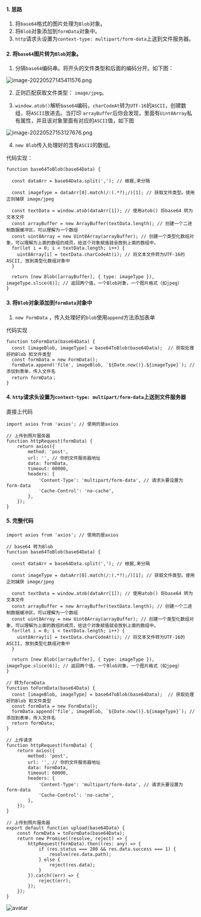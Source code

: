 #### 1. 思路

1. 将`base64`格式的图片处理为`Blob`对象。
2. 将`Blob`对象添加到`formData`对象中。
3. `http`请求头设置为`context-type: multipart/form-data`上送到文件服务器。

#### 2. 将`base64`图片转为`Blob`对象。

1. 分隔`base64`编码串。将开头的文件类型和后面的编码分开。如下图：

![image-20220527145411576.png](https://p9-juejin.byteimg.com/tos-cn-i-k3u1fbpfcp/56cd8c7287594e919657417f840cdacd~tplv-k3u1fbpfcp-zoom-in-crop-mark:1512:0:0:0.awebp?)

2. 正则匹配获取文件类型： `image/jpeg`。

3. `window.atob()`解析`base64`编码，`charCodeAt`转为`UTF-16`的`ASCII`，创建数组，将`ASCII`放进去。当打印 `arrayBuffer`后你会发现，里面有`Uint8Array`私有属性，并且该对象里面有对应的`ASCII`值，如下图

![image-20220527153127676.png](https://p1-juejin.byteimg.com/tos-cn-i-k3u1fbpfcp/3b871b4ef07340e98203d2ea7154d1f1~tplv-k3u1fbpfcp-zoom-in-crop-mark:1512:0:0:0.awebp?)

4. `new Blob`传入处理好的含有`ASCII`的数组。

代码实现：

```
function base64ToBlob(base64Data) {
  
  const dataArr = base64Data.split(','); // 根据,来分隔
  
  const imageType = dataArr[0].match(/:(.*?);/)[1]; // 获取文件类型。使用正则捕获 image/jpeg
  
  const textData = window.atob(dataArr[1]); // 使用atob() 将base64 转为文本文件
  const arrayBuffer = new ArrayBuffer(textData.length); // 创建一个二进制数据缓冲区，可以理解为一个数组
  const uint8Array = new Uint8Array(arrayBuffer); // 创建一个类型化数组对象，可以理解为上面的数组的成员，给这个对象赋值就会放到上面的数组中。
  for(let i = 0; i < textData.length; i++) {
    uint8Array[i] = textData.charCodeAt(i); // 将文本文件转为UTF-16的ASCII, 放到类型化数组对象中
  }
  
  return [new Blob([arrayBuffer], { type: imageType }), imageType.slice(6)]; // 返回两个值，一个Blob对象，一个图片格式（如jpeg）
}
```

#### 3. 将`Blob`对象添加到`formData`对象中

1. `new FormData` ，传入处理好的`blob`使用`append`方法添加表单

代码实现

```
function toFormData(base64Data) {
  const [imageBlob, imageType] = base64ToBlob(base64Data);  // 获取处理好的Blob 和文件类型
  const formData = new FormData();
  formData.append('file', imageBlob, `${Date.now()}.${imageType}`); // 添加到表单，传入文件名
  return formData；
}
```

#### 4. `http`请求头设置为`context-type: multipart/form-data`上送到文件服务器

直接上代码

```
import axios from 'axios'; // 使用的是axios
​
// 上传到照片服务器
function httpRequest(formData) {
    return axios({
        method: 'post',
        url: '', // 你的文件服务器地址
        data: formData,
        timeout: 60000,
        headers: {
            'Content-Type': 'multipart/form-data', // 请求头要设置为 form-data
            'Cache-Control': 'no-cache',
        },
    });
}
```

#### 5. 完整代码

```
import axios from 'axios'; // 使用的是axios
​
// base64 转为Blob
function base64ToBlob(base64Data) {
  
  const dataArr = base64Data.split(','); // 根据,来分隔
  
  const imageType = dataArr[0].match(/:(.*?);/)[1]; // 获取文件类型。使用正则捕获 image/jpeg
  
  const textData = window.atob(dataArr[1]); // 使用atob() 将base64 转为文本文件
  const arrayBuffer = new ArrayBuffer(textData.length); // 创建一个二进制数据缓冲区，可以理解为一个数组
  const uint8Array = new Uint8Array(arrayBuffer); // 创建一个类型化数组对象，可以理解为上面的数组的成员，给这个对象赋值就会放到上面的数组中。
  for(let i = 0; i < textData.length; i++) {
    uint8Array[i] = textData.charCodeAt(i); // 将文本文件转为UTF-16的ASCII, 放到类型化数组对象中
  }
  
  return [new Blob([arrayBuffer], { type: imageType }), imageType.slice(6)]; // 返回两个值，一个Blob对象，一个图片格式（如jpeg）
}
​
// 转为formData
function toFormData(base64Data) {
  const [imageBlob, imageType] = base64ToBlob(base64Data);  // 获取处理好的Blob 和文件类型
  const formData = new FormData();
  formData.append('file', imageBlob, `${Date.now()}.${imageType}`); // 添加到表单，传入文件名
  return formData;
}
​
// 上传请求
function httpRequest(formData) {
    return axios({
        method: 'post',
        url: '', // 你的文件服务器地址
        data: formData,
        timeout: 60000,
        headers: {
            'Content-Type': 'multipart/form-data', // 请求头要设置为 form-data
            'Cache-Control': 'no-cache',
        },
    });
}
​
// 上传到照片服务器
export default function upload(base64Data) {
    const formData = toFormData(base64Data);
    return new Promise((resolve, reject) => {
        httpRequest(formData).then((res: any) => {
            if (res.status === 200 && res.data.success === 1) {
                resolve(res.data.path);
            } else {
                reject(res.data);
            }
        }).catch((err) => {
            reject(err);
        });
    });
}
```

<!---->

![avatar](https://p9-passport.byteacctimg.com/img/user-avatar/ab1def2f0b7500000eb8b94348a0468e~50x50.awebp)

<!---->
